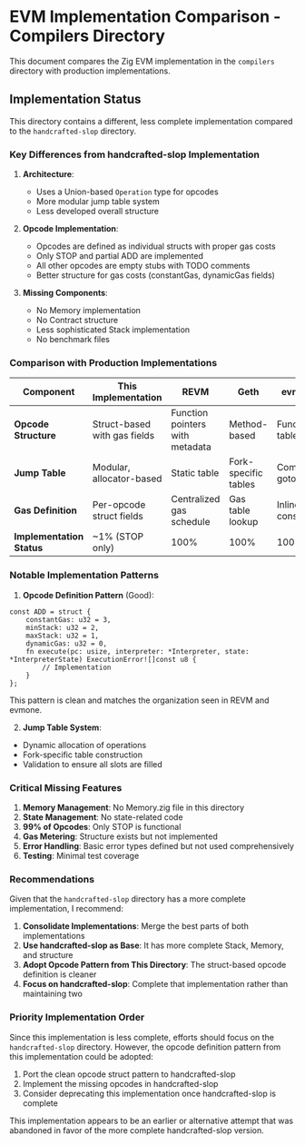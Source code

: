 # EVM Implementation Comparison - Compilers Directory

This document compares the Zig EVM implementation in the `compilers` directory with production implementations.

## Implementation Status

This directory contains a different, less complete implementation compared to the `handcrafted-slop` directory.

### Key Differences from handcrafted-slop Implementation

1. **Architecture**:
   - Uses a Union-based `Operation` type for opcodes
   - More modular jump table system
   - Less developed overall structure

2. **Opcode Implementation**:
   - Opcodes are defined as individual structs with proper gas costs
   - Only STOP and partial ADD are implemented
   - All other opcodes are empty stubs with TODO comments
   - Better structure for gas costs (constantGas, dynamicGas fields)

3. **Missing Components**:
   - No Memory implementation
   - No Contract structure
   - Less sophisticated Stack implementation
   - No benchmark files

### Comparison with Production Implementations

| Component | This Implementation | REVM | Geth | evmone |
|-----------|-------------------|------|------|---------|
| **Opcode Structure** | Struct-based with gas fields | Function pointers with metadata | Method-based | Function table |
| **Jump Table** | Modular, allocator-based | Static table | Fork-specific tables | Computed goto |
| **Gas Definition** | Per-opcode struct fields | Centralized gas schedule | Gas table lookup | Inline constants |
| **Implementation Status** | ~1% (STOP only) | 100% | 100% | 100% |

### Notable Implementation Patterns

1. **Opcode Definition Pattern** (Good):
```zig
const ADD = struct {
    constantGas: u32 = 3,
    minStack: u32 = 2,
    maxStack: u32 = 1,
    dynamicGas: u32 = 0,
    fn execute(pc: usize, interpreter: *Interpreter, state: *InterpreterState) ExecutionError![]const u8 {
        // Implementation
    }
};
```

This pattern is clean and matches the organization seen in REVM and evmone.

2. **Jump Table System**:
- Dynamic allocation of operations
- Fork-specific table construction
- Validation to ensure all slots are filled

### Critical Missing Features

1. **Memory Management**: No Memory.zig file in this directory
2. **State Management**: No state-related code
3. **99% of Opcodes**: Only STOP is functional
4. **Gas Metering**: Structure exists but not implemented
5. **Error Handling**: Basic error types defined but not used comprehensively
6. **Testing**: Minimal test coverage

### Recommendations

Given that the `handcrafted-slop` directory has a more complete implementation, I recommend:

1. **Consolidate Implementations**: Merge the best parts of both implementations
2. **Use handcrafted-slop as Base**: It has more complete Stack, Memory, and structure
3. **Adopt Opcode Pattern from This Directory**: The struct-based opcode definition is cleaner
4. **Focus on handcrafted-slop**: Complete that implementation rather than maintaining two

### Priority Implementation Order

Since this implementation is less complete, efforts should focus on the `handcrafted-slop` directory. However, the opcode definition pattern from this implementation could be adopted:

1. Port the clean opcode struct pattern to handcrafted-slop
2. Implement the missing opcodes in handcrafted-slop
3. Consider deprecating this implementation once handcrafted-slop is complete

This implementation appears to be an earlier or alternative attempt that was abandoned in favor of the more complete handcrafted-slop version.
